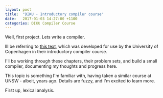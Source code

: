```yaml
---
layout: post
title:  "DIKU - Introductory compiler course"
date:   2017-01-03 14:27:00 +1100
categories: DIKU Compiler Course
---
```


Well, first project. Lets write a compiler.

Ill be referring to [this text], which was developed for use by the University of Copenhagen in their introductory compiler course.

I'll be working through these chapters, their problem sets, and build a small compiler, documenting my thoughts and progress here.


This topic is something I'm familiar with, having taken a similar course at UNSW - albeit, years ago. Details are fuzzy, and I'm excited to learn more.

First up, lexical analysis.

[this text]: http://www.diku.dk/~torbenm/Basics/basics_lulu2.pdf
